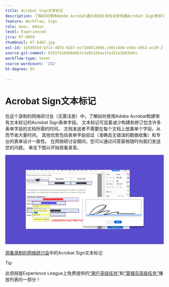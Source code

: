 ```yaml
---
title: Acrobat Sign文本标记
description: 了解如何使用Adobe Acrobat通过添加文本标记来构建Acrobat Sign表单字段
feature: Workflow, Sign
role: User, Admin
level: Experienced
jira: KT-6059
thumbnail: KT-6402.jpg
exl-id: 3a54925d-b713-487b-92b7-ec7160513696,c981c640-e50a-4952-ac39-2f90d6d0cf08
source-git-commit: 03197d1b968dd53c3e92183ae3fa321e3b03b01c
workflow-type: tm+mt
source-wordcount: '152'
ht-degree: 0%

---
```


# Acrobat Sign文本标记

在这个录制的网络研讨会（无需注册）中，了解如何使用Adobe Acrobat构建带有文本标记的Acrobat Sign表单字段。 文本标记可显着减少构建和修订包含许多表单字段的文档所需的时间。 文档发送者不需要在每个文档上放置单个字段，从而节省大量时间。 其他优势包括表单字段验证（准确且无错误的数据收集）和专业的表单设计一致性。 在网络研讨会期间，您可以通过问答窗格随时向我们发送您的问题。 单击下图以开始观看录音。

[![观看会话](../assets/tagging.png)](https://event.on24.com/wcc/r/2338276/415BE4603F60A61A546C0A91528B444F)

[观看录制的网络研讨会](https://event.on24.com/wcc/r/2338276/415BE4603F60A61A546C0A91528B444F)中的Acrobat Sign文本标记

>[!TIP]
>
>此视频是Experience League上免费提供的[“用户高级任务”](https://experienceleague.adobe.com/zh-hans/playlists/acrobat-sign-get-started-business-users)和[“管理员高级任务”](https://experienceleague.adobe.com/zh-hans/playlists/acrobat-sign-perform-advanced-tasks-administrators)播放列表的一部分！
